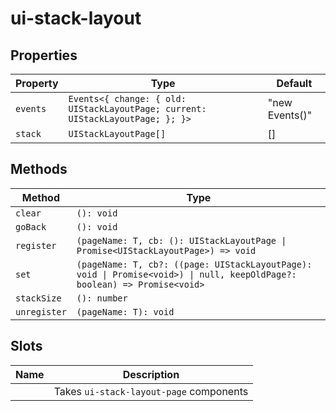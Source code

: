 # ui-stack-layout

## Properties

| Property | Type                                             | Default        |
|----------|--------------------------------------------------|----------------|
| `events` | `Events<{ change: { old: UIStackLayoutPage; current: UIStackLayoutPage; }; }>` | "new Events()" |
| `stack`  | `UIStackLayoutPage[]`                            | []             |

## Methods

| Method       | Type                                             |
|--------------|--------------------------------------------------|
| `clear`      | `(): void`                                       |
| `goBack`     | `(): void`                                       |
| `register`   | `(pageName: T, cb: (): UIStackLayoutPage \| Promise<UIStackLayoutPage>) => void` |
| `set`        | `(pageName: T, cb?: ((page: UIStackLayoutPage): void \| Promise<void>) \| null, keepOldPage?: boolean) => Promise<void>` |
| `stackSize`  | `(): number`                                     |
| `unregister` | `(pageName: T): void`                            |

## Slots

| Name | Description                             |
|------|-----------------------------------------|
|      | Takes `ui-stack-layout-page` components |

